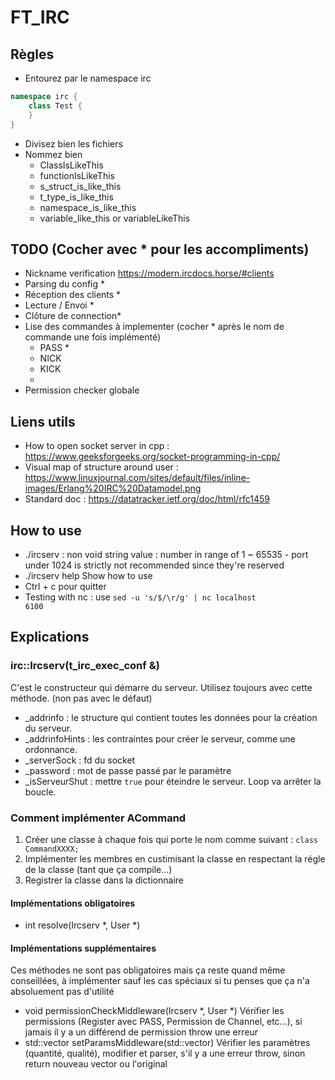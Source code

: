# FT_IRC


## Règles
* Entourez par le namespace irc
```cpp
namespace irc {
    class Test {
    }
}
```
* Divisez bien les fichiers
* Nommez bien
    * ClassIsLikeThis
    * functionIsLikeThis
    * s_struct_is_like_this
    * t_type_is_like_this
    * namespace_is_like_this
    * variable_like_this or variableLikeThis


## TODO (Cocher avec * pour les accompliments)
* Nickname  verification https://modern.ircdocs.horse/#clients
* Parsing du config *
* Réception des clients *
* Lecture / Envoi *
* Clôture de connection*
* Lise des commandes à implementer (cocher * après le nom de commande une fois implémenté)
    * PASS *
    * NICK
    * KICK
    *
* Permission checker globale

## Liens utils
* How to open socket server in cpp : https://www.geeksforgeeks.org/socket-programming-in-cpp/
* Visual map of structure around user : https://www.linuxjournal.com/sites/default/files/inline-images/Erlang%20IRC%20Datamodel.png
* Standard doc : https://datatracker.ietf.org/doc/html/rfc1459

## How to use
* ./ircserv <password> <port>
    <password> : non void string value
    <port> : number in range of 1 ~ 65535 - port under 1024 is strictly not recommended since they're reserved
* ./ircserv help
    Show how to use
* Ctrl + c pour quitter
* Testing with nc : use <code>sed -u 's/$/\r/g' | nc localhost 6100</code>

## Explications

### irc::Ircserv(t_irc_exec_conf &)
C'est le constructeur qui démarre du serveur. Utilisez toujours avec cette méthode. (non pas avec le défaut)
* _addrinfo : le structure qui contient toutes les données pour la création du serveur.
* _addrinfoHints : les contraintes pour créer le serveur, comme une ordonnance.
* _serverSock : fd du socket
* _password : mot de passe passé par le paramètre
* _isServeurShut : mettre `true` pour éteindre le serveur. Loop va arrêter la boucle.

### Comment implémenter ACommand
1. Créer une classe à chaque fois qui porte le nom comme suivant : <code>class CommandXXXX;</code>
2. Implémenter les membres en custimisant la classe en respectant la régle de la classe (tant que ça compile...)
3. Registrer la classe dans la dictionnaire
#### Implémentations obligatoires
* int resolve(Ircserv *, User *)
#### Implémentations supplémentaires
Ces méthodes ne sont pas obligatoires mais ça reste quand même conseillées, à implémenter sauf les cas spéciaux si tu penses que ça n'a absoluement pas d'utilité
* void permissionCheckMiddleware(Ircserv *, User *)
Vérifier les permissions (Register avec PASS, Permission de Channel, etc...), si jamais il y a un différend de permission throw une erreur
* std::vector<string> setParamsMiddleware(std::vector<string>)
Vérifier les paramètres (quantité, qualité), modifier et parser, s'il y a une erreur throw, sinon return nouveau vector ou l'original